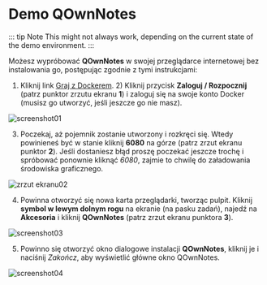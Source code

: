 # Demo QOwnNotes

::: tip
Note
This might not always work, depending on the current state of the demo environment.
:::

Możesz wypróbować **QOwnNotes** w swojej przeglądarce internetowej bez instalowania go, postępując zgodnie z tymi instrukcjami:

1. Kliknij link [Graj z Dockerem](https://labs.play-with-docker.com/?stack=https://raw.githubusercontent.com/qownnotes/docker-desktop/main/examples/docker-compose.play-with-docker.yml&stack_name=desktop). 2) Kliknij przycisk **Zaloguj / Rozpocznij** (patrz punktor zrzutu ekranu **1**) i zaloguj się na swoje konto Docker (musisz go utworzyć, jeśli jeszcze go nie masz).

![screenshot01](/img/demo/playwithdocker01.png)

3. Poczekaj, aż pojemnik zostanie utworzony i rozkręci się. Wtedy powinieneś być w stanie kliknij **6080** na górze (patrz zrzut ekranu punktor **2**). Jeśli dostaniesz błąd proszę poczekać jeszcze trochę i spróbować ponownie kliknąć _6080_, zajmie to chwilę do załadowania środowiska graficznego.

![zrzut ekranu02](/img/demo/playwithdocker02.png)

4. Powinna otworzyć się nowa karta przeglądarki, tworząc pulpit. Kliknij **symbol w lewym dolnym rogu** na ekranie (na pasku zadań), najedź na **Akcesoria** i kliknij **QOwnNotes** (patrz zrzut ekranu punktora **3**).

![screenshot03](/img/demo/playwithdocker03.png)

5. Powinno się otworzyć okno dialogowe instalacji **QOwnNotes**, kliknij je i naciśnij _Zakończ_, aby wyświetlić główne okno QOwnNotes.

![screenshot04](/img/demo/playwithdocker04.png)
